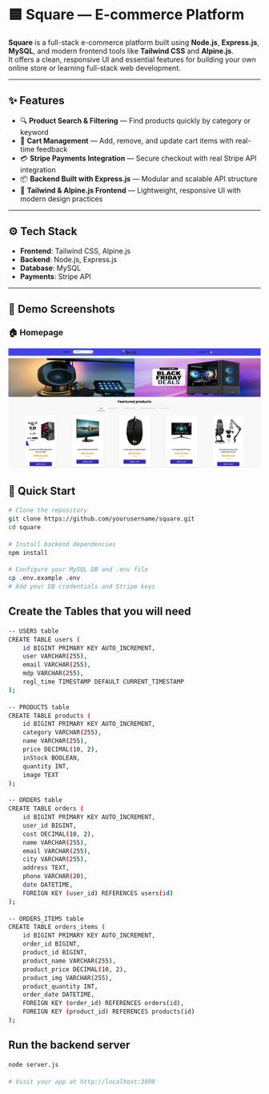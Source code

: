# 🟦 Square — E-commerce Platform

**Square** is a full-stack e-commerce platform built using **Node.js**, **Express.js**, **MySQL**, and modern frontend tools like **Tailwind CSS** and **Alpine.js**.  
It offers a clean, responsive UI and essential features for building your own online store or learning full-stack web development.

---

## ✨ Features

- 🔍 **Product Search & Filtering** — Find products quickly by category or keyword  
- 🛒 **Cart Management** — Add, remove, and update cart items with real-time feedback  
- 💳 **Stripe Payments Integration** — Secure checkout with real Stripe API integration  
- 📦 **Backend Built with Express.js** — Modular and scalable API structure  
- 🎨 **Tailwind & Alpine.js Frontend** — Lightweight, responsive UI with modern design practices

---

## ⚙️ Tech Stack

- **Frontend**: Tailwind CSS, Alpine.js  
- **Backend**: Node.js, Express.js  
- **Database**: MySQL  
- **Payments**: Stripe API

---
## 📸 Demo Screenshots

### 🏠 Homepage
![Homepage](./public/assets/squareHomePage.png)

## 🚀 Quick Start

```bash
# Clone the repository
git clone https://github.com/yourusername/square.git
cd square

# Install backend dependencies
npm install

# Configure your MySQL DB and .env file
cp .env.example .env
# Add your DB credentials and Stripe keys
```



## Create the Tables that you will need
```bash
-- USERS table
CREATE TABLE users (
    id BIGINT PRIMARY KEY AUTO_INCREMENT,
    user VARCHAR(255),
    email VARCHAR(255),
    mdp VARCHAR(255),
    regl_time TIMESTAMP DEFAULT CURRENT_TIMESTAMP
);

-- PRODUCTS table
CREATE TABLE products (
    id BIGINT PRIMARY KEY AUTO_INCREMENT,
    category VARCHAR(255),
    name VARCHAR(255),
    price DECIMAL(10, 2),
    inStock BOOLEAN,
    quantity INT,
    image TEXT
);

-- ORDERS table
CREATE TABLE orders (
    id BIGINT PRIMARY KEY AUTO_INCREMENT,
    user_id BIGINT,
    cost DECIMAL(10, 2),
    name VARCHAR(255),
    email VARCHAR(255),
    city VARCHAR(255),
    address TEXT,
    phone VARCHAR(20),
    date DATETIME,
    FOREIGN KEY (user_id) REFERENCES users(id)
);

-- ORDERS_ITEMS table
CREATE TABLE orders_items (
    id BIGINT PRIMARY KEY AUTO_INCREMENT,
    order_id BIGINT,
    product_id BIGINT,
    product_name VARCHAR(255),
    product_price DECIMAL(10, 2),
    product_img VARCHAR(255),
    product_quantity INT,
    order_date DATETIME,
    FOREIGN KEY (order_id) REFERENCES orders(id),
    FOREIGN KEY (product_id) REFERENCES products(id)
);
```


## Run the backend server
```bash
node server.js

# Visit your app at http://localhost:3000
```
